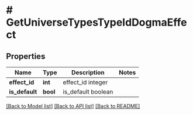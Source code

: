 # # GetUniverseTypesTypeIdDogmaEffect

## Properties

Name | Type | Description | Notes
------------ | ------------- | ------------- | -------------
**effect_id** | **int** | effect_id integer | 
**is_default** | **bool** | is_default boolean | 

[[Back to Model list]](../../README.md#documentation-for-models) [[Back to API list]](../../README.md#documentation-for-api-endpoints) [[Back to README]](../../README.md)


